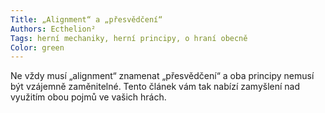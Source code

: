 ```yaml
---
Title: „Alignment“ a „přesvědčení“
Authors: Ecthelion²
Tags: herní mechaniky, herní principy, o hraní obecně
Color: green
---
```

Ne vždy musí „alignment“ znamenat „přesvědčení“
a oba principy nemusí být vzájemně
zaměnitelné. Tento článek vám tak
nabízí zamyšlení nad využitím obou pojmů
ve vašich hrách.
